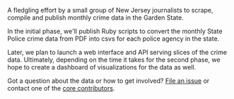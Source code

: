 A fledgling effort by a small group of New Jersey journalists to scrape, compile and publish monthly crime data in the Garden State.

In the initial phase, we'll publish Ruby scripts to convert the monthly State Police crime data from PDF into csvs for each police agency in the state.

Later, we plan to launch a web interface and API serving slices of the crime data. Ultimately, depending on the time it takes for the second phase, we hope to create a dashboard of visualizations for the data as well.

Got a question about the data or how to get involved? [File an issue](https://github.com/HackJersey/crime/issues) or contact one of the [core contributors](https://github.com/HackJersey/crime/blob/master/CONTRIBUTORS.md).